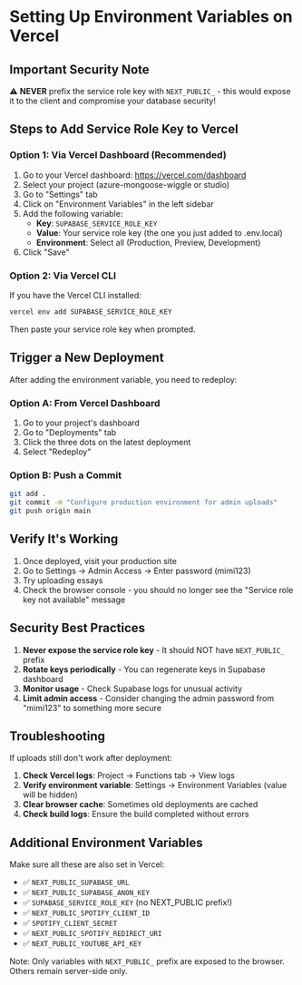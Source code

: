 # Setting Up Environment Variables on Vercel

## Important Security Note
⚠️ **NEVER** prefix the service role key with `NEXT_PUBLIC_` - this would expose it to the client and compromise your database security!

## Steps to Add Service Role Key to Vercel

### Option 1: Via Vercel Dashboard (Recommended)

1. Go to your Vercel dashboard: https://vercel.com/dashboard
2. Select your project (azure-mongoose-wiggle or studio)
3. Go to "Settings" tab
4. Click on "Environment Variables" in the left sidebar
5. Add the following variable:
   - **Key**: `SUPABASE_SERVICE_ROLE_KEY`
   - **Value**: Your service role key (the one you just added to .env.local)
   - **Environment**: Select all (Production, Preview, Development)
6. Click "Save"

### Option 2: Via Vercel CLI

If you have the Vercel CLI installed:

```bash
vercel env add SUPABASE_SERVICE_ROLE_KEY
```

Then paste your service role key when prompted.

## Trigger a New Deployment

After adding the environment variable, you need to redeploy:

### Option A: From Vercel Dashboard
1. Go to your project's dashboard
2. Go to "Deployments" tab
3. Click the three dots on the latest deployment
4. Select "Redeploy"

### Option B: Push a Commit
```bash
git add .
git commit -m "Configure production environment for admin uploads"
git push origin main
```

## Verify It's Working

1. Once deployed, visit your production site
2. Go to Settings → Admin Access → Enter password (mimi123)
3. Try uploading essays
4. Check the browser console - you should no longer see the "Service role key not available" message

## Security Best Practices

1. **Never expose the service role key** - It should NOT have `NEXT_PUBLIC_` prefix
2. **Rotate keys periodically** - You can regenerate keys in Supabase dashboard
3. **Monitor usage** - Check Supabase logs for unusual activity
4. **Limit admin access** - Consider changing the admin password from "mimi123" to something more secure

## Troubleshooting

If uploads still don't work after deployment:

1. **Check Vercel logs**: Project → Functions tab → View logs
2. **Verify environment variable**: Settings → Environment Variables (value will be hidden)
3. **Clear browser cache**: Sometimes old deployments are cached
4. **Check build logs**: Ensure the build completed without errors

## Additional Environment Variables

Make sure all these are also set in Vercel:
- ✅ `NEXT_PUBLIC_SUPABASE_URL`
- ✅ `NEXT_PUBLIC_SUPABASE_ANON_KEY`
- ✅ `SUPABASE_SERVICE_ROLE_KEY` (no NEXT_PUBLIC prefix!)
- ✅ `NEXT_PUBLIC_SPOTIFY_CLIENT_ID`
- ✅ `SPOTIFY_CLIENT_SECRET`
- ✅ `NEXT_PUBLIC_SPOTIFY_REDIRECT_URI`
- ✅ `NEXT_PUBLIC_YOUTUBE_API_KEY`

Note: Only variables with `NEXT_PUBLIC_` prefix are exposed to the browser. Others remain server-side only.